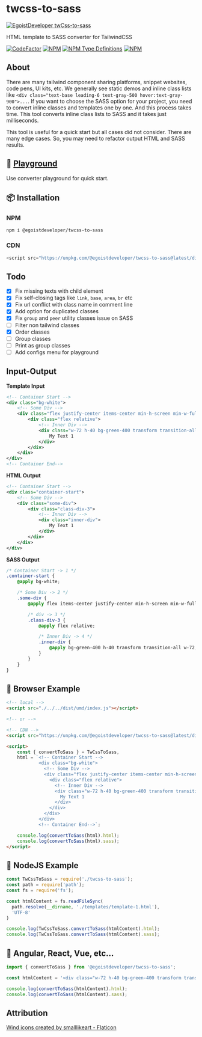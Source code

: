 # twcss-to-sass
[![EgoistDeveloper twCss-to-sass](https://preview.dragon-code.pro/EgoistDeveloper/twCss-to-sass.svg)](https://github.com/EgoistDeveloper/twcss-to-sass)

HTML template to SASS converter for TailwindCSS

[![CodeFactor](https://www.codefactor.io/repository/github/egoistdeveloper/twcss-to-sass/badge)](https://www.codefactor.io/repository/github/egoistdeveloper/twcss-to-sass)
[![NPM](https://img.shields.io/npm/v/@egoistdeveloper/twcss-to-sass)](https://www.npmjs.com/package/@egoistdeveloper/twcss-to-sass)
[![NPM Type Definitions](https://img.shields.io/npm/types/@egoistdeveloper/twcss-to-sass)](https://www.npmjs.com/package/@egoistdeveloper/twcss-to-sass)
[![NPM](https://img.shields.io/npm/l/@egoistdeveloper/twcss-to-sass)](https://github.com/EgoistDeveloper/twcss-to-sass/blob/dev/LICENSE)

## About

There are many tailwind component sharing platforms, snippet websites, code pens, UI kits, etc. We generally see static demos and inline class lists like `<div class="text-base leading-6 text-gray-500 hover:text-gray-900">...`. If you want to choose the SASS option for your project, you need to convert inline classes and templates one by one. And this process takes time. This tool converts inline class lists to SASS and it takes just milliseconds.

This tool is useful for a quick start but all cases did not consider. There are many edge cases. So, you may need to refactor output HTML and SASS results.

## 🚀 [Playground](https://egoistdeveloper.github.io/twcss-to-sass-playground)

Use converter playground for quick start.

## 📦 Installation

### NPM

```dsconfig
npm i @egoistdeveloper/twcss-to-sass
```

### CDN

```javascript
<script src="https://unpkg.com/@egoistdeveloper/twcss-to-sass@latest/dist/umd/index.js"></script>
```

## Todo

- [x] Fix missing texts with child element
- [x] Fix self-closing tags like `link`, `base`, `area`, `br` etc
- [x] Fix url conflict with class name in comment line
- [x] Add option for duplicated classes
- [x] Fix `group` and `peer` utility classes issue on SASS
- [ ] Filter non tailwind classes
- [x] Order classes
- [ ] Group classes
- [ ] Print as group classes
- [ ] Add configs menu for playground

## Input-Output

**Template Input**

```xml
<!-- Container Start -->
<div class="bg-white">
	<!-- Some Div -->
	<div class="flex justify-center items-center min-h-screen min-w-full">
		<div class="flex relative">
			<!-- Inner Div -->
			<div class="w-72 h-40 bg-green-400 transform transition-all">
				My Text 1
			</div>
		</div>
	</div>
</div>
<!-- Container End-->
```

**HTML Output**

```xml
<!-- Container Start -->
<div class="container-start">
    <!-- Some Div -->
    <div class="some-div">
        <div class="class-div-3">
            <!-- Inner Div -->
            <div class="inner-div">
                My Text 1
            </div>
        </div>
    </div>
</div>
```

**SASS Output**

```scss
/* Container Start -> 1 */
.container-start {
    @apply bg-white;

    /* Some Div -> 2 */
    .some-div {
        @apply flex items-center justify-center min-h-screen min-w-full;

        /* div -> 3 */
        .class-div-3 {
            @apply flex relative;

            /* Inner Div -> 4 */
            .inner-div {
                @apply bg-green-400 h-40 transform transition-all w-72;
            }
        }
    }
}
```

## 🔰 Browser Example

```html
<!-- local -->
<script src="./../../dist/umd/index.js"></script>

<!-- or -->

<!-- CDN -->
<script src="https://unpkg.com/@egoistdeveloper/twcss-to-sass@latest/dist/umd/index.js"></script>

<script>
    const { convertToSass } = TwCssToSass,
    html = `<!-- Container Start -->
            <div class="bg-white">
              <!-- Some Div -->
              <div class="flex justify-center items-center min-h-screen min-w-full">
                <div class="flex relative">
                  <!-- Inner Div -->
                  <div class="w-72 h-40 bg-green-400 transform transition-all">
                    My Text 1
                  </div>
                </div>
              </div>
            </div>
            <!-- Container End-->`;

    console.log(convertToSass(html).html);
    console.log(convertToSass(html).sass);
</script>
```

## 🔰 NodeJS Example

```javascript
const TwCssToSass = require('./twcss-to-sass');
const path = require('path');
const fs = require('fs');

const htmlContent = fs.readFileSync(
  path.resolve(__dirname, './templates/template-1.html'),
  'UTF-8'
)

console.log(TwCssToSass.convertToSass(htmlContent).html);
console.log(TwCssToSass.convertToSass(htmlContent).sass);

```

## 🔰 Angular, React, Vue, etc...

```javascript
import { convertToSass } from '@egoistdeveloper/twcss-to-sass';

const htmlContent = '<div class="w-72 h-40 bg-green-400 transform transition-all">My Text 1</div>';

console.log(convertToSass(htmlContent).html);
console.log(convertToSass(htmlContent).sass);

```

## Attribution

<a href="https://www.flaticon.com/free-icons/wind" title="wind icons">Wind icons created by smalllikeart - Flaticon</a>
